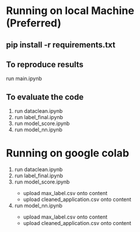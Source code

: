 <h1> Running on local Machine (Preferred) </h1>
<h2> pip install -r requirements.txt </h2>
<h2>To reproduce results </h2>
run main.ipynb
<h2>To evaluate the code</h2>
<ol>
  <li>run dataclean.ipynb</li>
  <li>run label_final.ipynb</li>
  <li>run model_score.ipynb</li>
  <li>run model_nn.ipynb</li>
</ol>
<h1> Running on google colab </h1>
<ol>
  <li>run dataclean.ipynb</li>
  <li>run label_final.ipynb</li>
  <li>run model_score.ipynb</li>
  <ul>
  <li>upload max_label.csv onto content</li>
  <li>upload cleaned_application.csv onto content</li>
  </ul>
  <li>run model_nn.ipynb</li>
  <ul>
  <li>upload max_label.csv onto content</li>
  <li>upload cleaned_application.csv onto content</li>
  </ul>
</ol>
